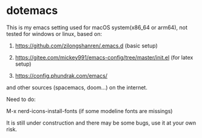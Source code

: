 # dotemacs
This is my emacs setting used for macOS system(x86_64 or arm64), not tested for windows or linux, based on:

1. https://github.com/zilongshanren/.emacs.d (basic setup)

2. https://gitee.com/mickey991/emacs-config/tree/master/init.el (for latex setup)

3. https://config.phundrak.com/emacs/

and other sources (spacemacs, doom...)  on the internet.

Need to do:

M-x nerd-icons-install-fonts (if some modeline fonts are missings)

It is still under construction and there may be some bugs, use it at your own risk.
